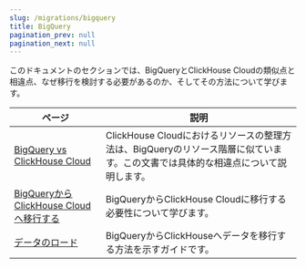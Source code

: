 ```yaml
---
slug: /migrations/bigquery
title: BigQuery
pagination_prev: null
pagination_next: null
---
```


このドキュメントのセクションでは、BigQueryとClickHouse Cloudの類似点と相違点、なぜ移行を検討する必要があるのか、そしてその方法について学びます。

| ページ                                                                              | 説明                                                                                                                                              |
|-----------------------------------------------------------------------------------|--------------------------------------------------------------------------------------------------------------------------------------------------|
| [BigQuery vs ClickHouse Cloud](./equivalent-concepts.md)                          | ClickHouse Cloudにおけるリソースの整理方法は、BigQueryのリソース階層に似ています。この文書では具体的な相違点について説明します。   | 
| [BigQueryからClickHouse Cloudへ移行する](./migrating-to-clickhouse-cloud.md)     | BigQueryからClickHouse Cloudに移行する必要性について学びます。                                                                                    |
| [データのロード](./loading-data.md)                                               | BigQueryからClickHouseへデータを移行する方法を示すガイドです。                                                                                  |
